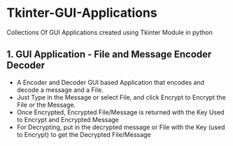 # Tkinter-GUI-Applications
Collections Of GUI Applications created using Tkinter Module in python

<h2>1. GUI Application - File and Message Encoder Decoder</h2>
<ul>
  <li>A Encoder and Decoder GUI based Application that encodes and decode a message and a File.</li> 
  <li>Just Type in the Message or select File, and click Encrypt to Encrypt the File or the Message.</li>
  <li>Once Encrypted, Encrypted File/Message is returned with the Key Used to Encrypt and Encrypted Message</li>
  <li>For Decrypting, put in the decrypted message or File with the Key (used to Encrypt) to get the Decrypted File/Message</li>
</ul>      
